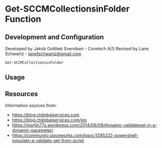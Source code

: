 # Get-SCCMCollectionsinFolder Function 

## Development and Configuration

Developed by Jakob Gottlieb Svendsen - Coretech A/S
Revised by Lane Schwartz - lanefschwartz@gmail.com


````
Get-SCCMCollectionsinFolder 
````

## Usage



## Resources
Information sources from: 
* https://blog.ctglobalservices.com
* https://blog.ctglobalservices.com/jgs
* https://martin77s.wordpress.com/2014/06/09/dynamic-validateset-in-a-dynamic-parameter/
* https://community.spiceworks.com/topic/1295222-powershell-populate-a-validate-set-from-script
